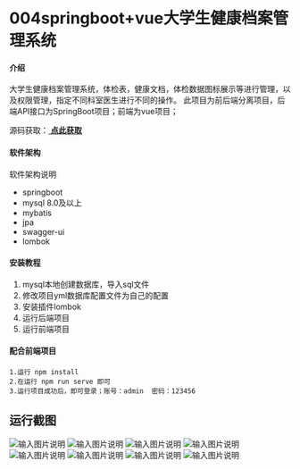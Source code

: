 # 004springboot+vue大学生健康档案管理系统

#### 介绍
大学生健康档案管理系统，体检表，健康文档，体检数据图标展示等进行管理，以及权限管理，指定不同科室医生进行不同的操作。
此项目为前后端分离项目，后端API接口为SpringBoot项目；前端为vue项目；

源码获取：[ **点此获取** ](http://www.shuyue.fun/index.php?type=productinfo&id=153)

#### 软件架构
软件架构说明
- springboot
- mysql 8.0及以上
- mybatis
- jpa
- swagger-ui
- lombok


#### 安装教程
1. mysql本地创建数据库，导入sql文件
2. 修改项目yml数据库配置文件为自己的配置
3. 安装插件lombok
4. 运行后端项目
5. 运行前端项目

#### 配合前端项目
```
1.运行 npm install
2.在运行 npm run serve 即可
3.运行项目成功后，即可登录；账号：admin  密码：123456
```
## 运行截图
![输入图片说明](https://images.gitee.com/uploads/images/2021/0319/123629_6abe723f_863230.png "屏幕截图.png")
![输入图片说明](https://images.gitee.com/uploads/images/2021/0319/123659_452b6a18_863230.png "屏幕截图.png")
![输入图片说明](https://images.gitee.com/uploads/images/2021/0319/123714_29af2827_863230.png "屏幕截图.png")
![输入图片说明](https://images.gitee.com/uploads/images/2021/0319/123722_e6bad4ae_863230.png "屏幕截图.png")
![输入图片说明](https://images.gitee.com/uploads/images/2021/0319/123729_61b54c02_863230.png "屏幕截图.png")
![输入图片说明](https://images.gitee.com/uploads/images/2021/0319/123736_95a553cc_863230.png "屏幕截图.png")
![输入图片说明](https://images.gitee.com/uploads/images/2021/0319/123747_f3d4d5ee_863230.png "屏幕截图.png")
![输入图片说明](https://images.gitee.com/uploads/images/2021/0319/123755_768d8eb7_863230.png "屏幕截图.png")
